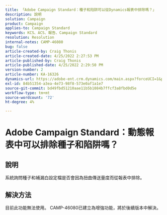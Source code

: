```yaml
---
title: 「Adobe Campaign Standard：種子和陷阱可以從Dynamics報表中排除嗎？」
description: 說明
solution: Campaign
product: Campaign
applies-to: Campaign Standard
keywords: KCS、ACS、報告、Campaign Standard
resolution: Resolution
internal-notes: CAMP-46080
bug: false
article-created-by: Craig Thonis
article-created-date: 4/25/2022 2:27:53 PM
article-published-by: Craig Thonis
article-published-date: 4/25/2022 2:29:50 PM
version-number: 2
article-number: KA-16326
dynamics-url: https://adobe-ent.crm.dynamics.com/main.aspx?forceUCI=1&pagetype=entityrecord&etn=knowledgearticle&id=1a050fe1-a3c4-ec11-a7b6-0022480a1ec2
exl-id: 84b51354-a3ea-4e73-98f8-573e0af1a1e7
source-git-commit: bd49fbd51210aae11b5b1084b7ffcf3a8fbd0d5e
workflow-type: tm+mt
source-wordcount: '72'
ht-degree: 4%

---
```


# Adobe Campaign Standard：動態報表中可以排除種子和陷阱嗎？

## 說明


系統詢問種子和補漏白設定檔是否會因為扭曲傳送量度而從報表中排除。


## 解決方法


目前此功能無法使用。 CAMP-46080已建立為增強功能，將於後續版本中解決。
